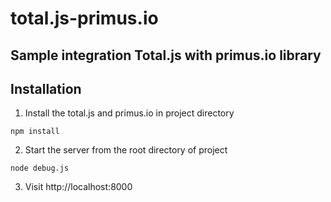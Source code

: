 # total.js-primus.io

## Sample integration Total.js with primus.io library

## Installation

1. Install the total.js and primus.io in project directory
  
  ```
npm install
  ```


2. Start the server from the root directory of project

 ```
node debug.js
  ```

3. Visit http://localhost:8000

